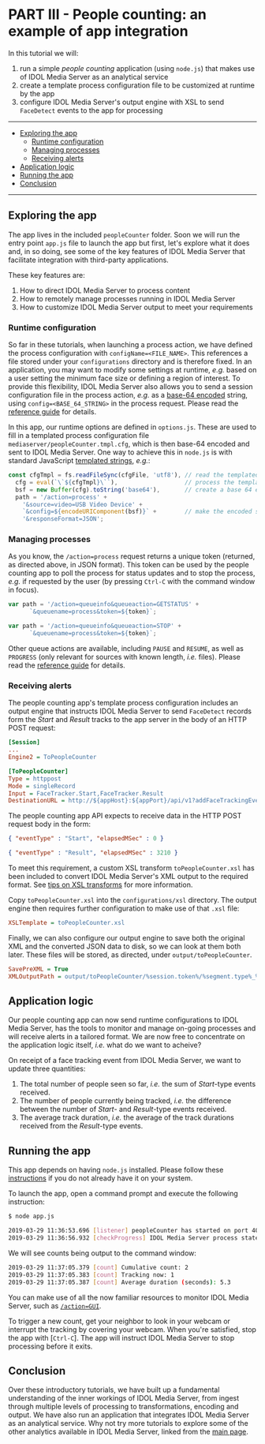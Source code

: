 # PART III - People counting: an example of app integration

In this tutorial we will:

1. run a simple *people counting* application (using `node.js`) that makes use of IDOL Media Server as an analytical service
1. create a template process configuration file to be customized at runtime by the app
1. configure IDOL Media Server's output engine with XSL to send `FaceDetect` events to the app for processing

---

- [Exploring the app](#exploring-the-app)
  - [Runtime configuration](#runtime-configuration)
  - [Managing processes](#managing-processes)
  - [Receiving alerts](#receiving-alerts)
- [Application logic](#application-logic)
- [Running the app](#running-the-app)
- [Conclusion](#conclusion)

---

## Exploring the app

The app lives in the included `peopleCounter` folder.  Soon we will run the entry point `app.js` file to launch the app but first, let's explore what it does and, in so doing, see some of the key features of IDOL Media Server that facilitate integration with third-party applications.

These key features are:

1. How to direct IDOL Media Server to process content
1. How to remotely manage processes running in IDOL Media Server
1. How to customize IDOL Media Server output to meet your requirements

### Runtime configuration

So far in these tutorials, when launching a process action, we have defined the process configuration with `configName=<FILE_NAME>`.  This references a file stored under your `configurations` directory and is therefore fixed.  In an application, you may want to modify some settings at runtime, *e.g.* based on a user setting the minimum face size or defining a region of interest.  To provide this flexibility, IDOL Media Server also allows you to send a session configuration file in the process action, *e.g.* as a [base-64 encoded](https://en.wikipedia.org/wiki/Base64#URL_applications) string, using `config=<BASE_64_STRING>` in the process request.  Please read the [reference guide](https://www.microfocus.com/documentation/idol/IDOL_23_4/MediaServer_23.4_Documentation/Help/index.html#Actions/VideoAnalysis/Process.htm) for details.

In this app, our runtime options are defined in `options.js`.  These are used to fill in a templated process configuration file `mediaserver/peopleCounter.tmpl.cfg`, which is then base-64 encoded and sent to IDOL Media Server.  One way to achieve this in `node.js` is with standard JavaScript [templated strings](https://developer.mozilla.org/en-US/docs/Web/JavaScript/Reference/Template_literals), *e.g.*:

```javascript
const cfgTmpl = fs.readFileSync(cfgFile, 'utf8'), // read the templated config file
  cfg = eval(`\`${cfgTmpl}\``),                   // process the template to create a plain text config
  bsf = new Buffer(cfg).toString('base64'),       // create a base 64 encoded string
  path = '/action=process' +
    '&source=video=USB Video Device' +
    `&config=${encodeURIComponent(bsf)}` +        // make the encoded string URI safe
    '&responseFormat=JSON';
```

### Managing processes

As you know, the `/action=process` request returns a unique token (returned, as directed above, in JSON format).  This token can be used by the people counting app to poll the process for status updates and to stop the process, *e.g.* if requested by the user (by pressing `Ctrl-C` with the command window in focus).

```javascript
var path = '/action=queueinfo&queueaction=GETSTATUS' +
      `&queuename=process&token=${token}`;
```

```javascript
var path = '/action=queueinfo&queueaction=STOP' +
      `&queuename=process&token=${token}`;
```

Other queue actions are available, including `PAUSE` and `RESUME`, as well as `PROGRESS` (only relevant for sources with known length, *i.e.* files).  Please read the [reference guide](https://www.microfocus.com/documentation/idol/IDOL_23_4/MediaServer_23.4_Documentation/Help/index.html#Actions/General/_ACI_QueueInfo.htm) for details.

### Receiving alerts

The people counting app's template process configuration includes an output engine that instructs IDOL Media Server to send `FaceDetect` records form the *Start* and *Result* tracks to the app server in the body of an HTTP POST request:

```ini
[Session]
...
Engine2 = ToPeopleCounter

[ToPeopleCounter]
Type = httppost
Mode = singleRecord
Input = FaceTracker.Start,FaceTracker.Result
DestinationURL = http://${appHost}:${appPort}/api/v1?addFaceTrackingEvent
```

The people counting app API expects to receive data in the HTTP POST request body in the form:

```json
{ "eventType" : "Start", "elapsedMSec" : 0 }
```

```json
{ "eventType" : "Result", "elapsedMSec" : 3210 }
```

To meet this requirement, a custom XSL transform `toPeopleCounter.xsl` has been included to convert IDOL Media Server's XML output to the required format.  See [tips on XSL transforms](../appendix/XSL_tips.md) for more information.

Copy `toPeopleCounter.xsl` into the `configurations/xsl` directory. The output engine then requires further configuration to make use of that `.xsl` file:

```ini
XSLTemplate = toPeopleCounter.xsl
```

Finally, we can also configure our output engine to save both the original XML and the converted JSON data to disk, so we can look at them both later.  These files will be stored, as directed, under `output/toPeopleCounter`.

```ini
SavePreXML = True
XMLOutputPath = output/toPeopleCounter/%session.token%/%segment.type%_%segment.sequence%_%segment.endTime.timestamp%.xml
```

## Application logic

Our people counting app can now send runtime configurations to IDOL Media Server, has the tools to monitor and manage on-going processes and will receive alerts in a tailored format.  We are now free to concentrate on the application logic itself, *i.e.* what do we want to acheive?

On receipt of a face tracking event from IDOL Media Server, we want to update three quantities:

1. The total number of people seen so far, *i.e.* the sum of *Start*-type events received.
1. The number of people currently being tracked, *i.e.* the difference between the number of *Start*- and *Result*-type events received.
1. The average track duration, *i.e.* the average of the track durations received from the *Result*-type events.

## Running the app

This app depends on having `node.js` installed.  Please follow these [instructions](../setup/NODE_JS.md) if you do not already have it on your system.

To launch the app, open a command prompt and execute the following instruction:

```sh
$ node app.js

2019-03-29 11:36:53.696 [listener] peopleCounter has started on port 4000.
2019-03-29 11:36:56.932 [checkProgress] IDOL Media Server process state: 'Processing'
```

We will see counts being output to the command window:

```sh
2019-03-29 11:37:05.379 [count] Cumulative count: 2
2019-03-29 11:37:05.383 [count] Tracking now: 1
2019-03-29 11:37:05.387 [count] Average duration (seconds): 5.3
```

You can make use of all the now familiar resources to monitor IDOL Media Server, such as [`/action=GUI`](http://localhost:14000/a=gui#/monitor(tool:options)).

To trigger a new count, get your neighbor to look in your webcam or interrupt the tracking by covering your webcam.  When you're satisfied, stop the app with [`Ctrl-C`].  The app will instruct IDOL Media Server to stop processing before it exits.

## Conclusion

Over these introductory tutorials, we have built up a fundamental understanding of the inner workings of IDOL Media Server, from ingest through multiple levels of processing to transformations, encoding and output.  We have also run an application that integrates IDOL Media Server as an analytical service.  Why not try more tutorials to explore some of the other analytics available in IDOL Media Server, linked from the [main page](../README.md).
